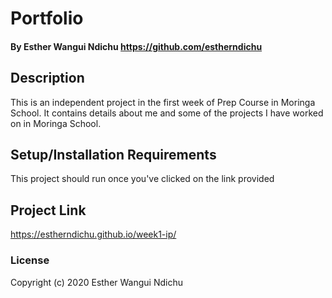 # Portfolio
#### By **Esther Wangui Ndichu https://github.com/estherndichu**
## Description
This is an independent project in the first week of Prep Course in Moringa School. It contains details about me and some of the projects I have worked on in Moringa School.
## Setup/Installation Requirements
This project should run once you've clicked on the link provided
## Project Link
https://estherndichu.github.io/week1-ip/
### License
Copyright (c) 2020 Esther Wangui Ndichu
